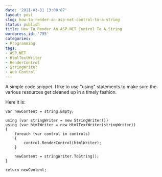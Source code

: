 ```yaml
---
date: '2011-03-31 13:00:07'
layout: post
slug: how-to-render-an-asp-net-control-to-a-string
status: publish
title: How To Render An ASP.NET Control To A String
wordpress_id: '795'
categories:
- Programming
tags:
- ASP.NET
- HtmlTextWriter
- RenderControl
- StringWriter
- Web Control
---
```


A simple code snippet.  I like to use "using" statements to make sure the various resources get cleaned up in a timely fashion.

Here it is:

    var newContent = string.Empty;
    
    using (var stringWriter = new StringWriter())
    using (var htmlWriter = new HtmlTextWriter(stringWriter))
    {
        foreach (var control in controls)
        {
            control.RenderControl(htmlWriter);
        }
    
        newContent = stringWriter.ToString();
    }
    
    return newContent;
